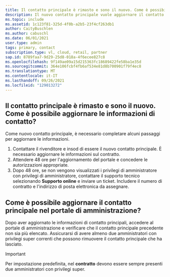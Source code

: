 ```yaml
---
title: Il contatto principale è rimasto e sono il nuovo. Come è possibile aggiornare le informazioni di contatto?
description: Il nuovo contatto principale vuole aggiornare il contatto principale o il ruolo di amministratore con privilegi super.
ms.topic: include
ms.assetid: 1c123f81-325d-4f0b-a2b5-23f4cf263db1
author: CaityBuschlen
ms.author: cabuschl
ms.date: 06/01/2021
user.type: admin
tags: primary, contact
subscription.type: vl, cloud, retail, partner
sap.id: 8789faa7-9d29-25d8-018a-4f6ecee827c8
ms.openlocfilehash: 9f149ae09a15d215363fc18689422fe58ba1e35d
ms.sourcegitcommit: 364e106fcbf4fb6af534e81d8b700901f79f4ec8
ms.translationtype: MT
ms.contentlocale: it-IT
ms.lasthandoff: 09/26/2021
ms.locfileid: "129013272"
---
```

## <a name="our-primary-contact-left-and-im-the-new-one-how-can-i-update-the-contact-info"></a>Il contatto principale è rimasto e sono il nuovo. Come è possibile aggiornare le informazioni di contatto?

Come nuovo contatto principale, è necessario completare alcuni passaggi per aggiornare le informazioni.

1. Contattare il rivenditore e insod di essere il nuovo contatto principale. È necessario aggiornare le informazioni sul contratto.
2. Attendere 48 ore per l'aggiornamento del portale e concedere le autorizzazioni appropriate.
3. Dopo 48 ore, se non vengono visualizzati i privilegi di amministratore con privilegi di amministratore, contattare il supporto tecnico selezionando **Supporto online** e inviare un ticket. Includere il numero di contratto e l'indirizzo di posta elettronica da assegnare.
    
## <a name="how-can-i-update-the-primary-contact-on-the-admin-portal"></a>Come è possibile aggiornare il contatto principale nel portale di amministrazione?
Dopo aver aggiornato le informazioni di contatto principali, accedere al portale di amministrazione e verificare che il contatto principale precedente non sia più elencato. Assicurarsi di avere almeno due amministratori con privilegi super correnti che possono rimuovere il contatto principale che ha lasciato.
> [!Important]
> Per impostazione predefinita, nel **contratto** devono essere sempre presenti due amministratori con privilegi super.